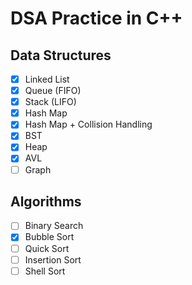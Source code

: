 # DSA Practice in C++

## Data Structures

- [x] Linked List
- [x] Queue (FIFO)
- [x] Stack (LIFO)
- [x] Hash Map
- [x] Hash Map + Collision Handling
- [x] BST
- [x] Heap
- [x] AVL
- [ ] Graph

## Algorithms

- [ ] Binary Search
- [x] Bubble Sort
- [ ] Quick Sort
- [ ] Insertion Sort
- [ ] Shell Sort
